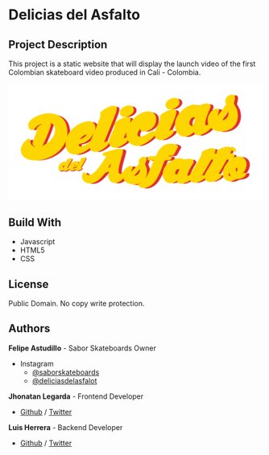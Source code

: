 # Delicias del Asfalto

## Project Description

This project is a static website that will display the launch video of the first Colombian skateboard video produced in Cali - Colombia.

![alt text](web_static/static/images/delicias_fondo.png)

## Build With

* Javascript
* HTML5
* CSS

## License

Public Domain. No copy write protection.

## Authors

**Felipe Astudillo** - Sabor Skateboards Owner
* Instagram
  * [@saborskateboards](https://www.instagram.com/saborskateboards/?hl=en)
  * [@deliciasdelasfalot](https://www.instagram.com/deliciasdelasfalto/?hl=en)  

**Jhonatan Legarda** - Frontend Developer  
* [Github](https://github.com/steven-cruz) / [Twitter](https://twitter.com/JhonatanLegarda)  

**Luis Herrera** - Backend Developer  
* [Github](https://github.com/lh1008) / [Twitter](https://twitter.com/lh1008)
